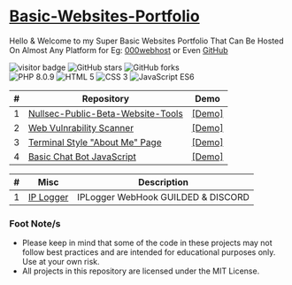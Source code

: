 # [Basic-Websites-Portfolio](https://sircryptic.github.io/Basic-Websites-Portfolio/)

Hello & Welcome to my Super Basic Websites Portfolio That Can Be Hosted On Almost Any Platform for Eg: [000webhost](https://www.000webhost.com) or Even [GitHub](https://github.com)

<div align="left">
  <img src="https://visitor-badge.glitch.me/badge?page_id=sircryptic.Basic-Websites-Portfolio&left_text=My%20Page%20Visitors" alt="visitor badge">
  <img src="https://img.shields.io/github/stars/sircryptic/Basic-Websites-Portfolio.svg" alt="GitHub stars">
  <img src="https://img.shields.io/github/forks/sircryptic/Basic-Websites-Portfolio.svg" alt="GitHub forks">
</div>

<div align="left">
  <img src="https://img.shields.io/badge/PHP-8.0.9-777BB4.svg?logo=php&logoColor=white" alt="PHP 8.0.9">
  <img src="https://img.shields.io/badge/HTML-5-orange.svg" alt="HTML 5">
  <img src="https://img.shields.io/badge/CSS-3-blueviolet.svg" alt="CSS 3">
  <img src="https://img.shields.io/badge/JavaScript-ES6-yellow.svg" alt="JavaScript ES6">
</div>

| # | Repository | Demo |
| --- | --- | --- |
| 1 | [Nullsec-Public-Beta-Website-Tools](https://sircryptic.github.io/Basic-Websites-Portfolio/Nullsec-Public-Beta-Website-Tools/) | [[Demo]](https://nst-dev.000webhostapp.com/betawebtools/) |
| 2 | [Web Vulnrability Scanner](https://sircryptic.github.io/Basic-Websites-Portfolio/WebVulnrabilityScanner/) | [[Demo]](https://nst-dev.000webhostapp.com/tools/scanner.php) |
| 3 | [Terminal Style "About Me" Page](https://sircryptic.github.io/Basic-Websites-Portfolio/Terminal%20Style%20About%20Page/) | [[Demo]](https://sircryptic.github.io/Basic-Websites-Portfolio/Terminal%20Style%20About%20Page/Terminal%20Style%20About%20Page/) |
| 4 | [Basic Chat Bot JavaScript](https://sircryptic.github.io/Basic-Websites-Portfolio/Simple-Chat-Bot-JS/) | [[Demo]](https://sircryptic.github.io/Basic-Websites-Portfolio/Simple-Chat-Bot-JS/ChatBot/index.html) |



| # | Misc | Description |
| --- | --- | --- |
| 1 | [IP Logger](https://sircryptic.github.io/Basic-Websites-Portfolio/Ip_Logger_WebHook_GUILDED%26DISCORD) | IPLogger WebHook GUILDED & DISCORD |



### Foot Note/s
- Please keep in mind that some of the code in these projects may not follow best practices and are intended for educational purposes only. Use at your own risk.
- All projects in this repository are licensed under the MIT License.

